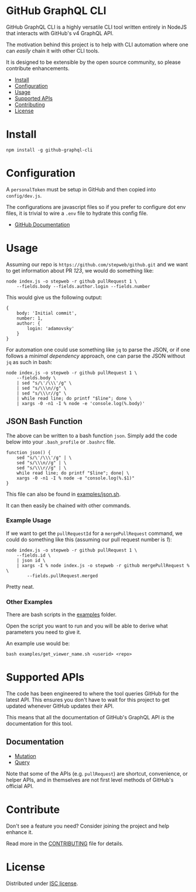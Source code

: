 # GitHub GraphQL CLI

GitHub GraphQL CLI is a highly versatile CLI tool written entirely in NodeJS that interacts with GitHub's v4 GraphQL API.

The motivation behind this project is to help with CLI automation where one can _easily_ chain it with other CLI tools.

It is designed to be extensible by the open source community, so please contribute enhancements.

- [Install](#install)
- [Configuration](#configuration)
- [Usage](#usage)
- [Supported APIs](#supported-apis)
- [Contributing](#contribute)
- [License](#license)

# Install

```
npm install -g github-graphql-cli
```

# Configuration

A `personalToken` must be setup in GitHub and then copied into `config/dev.js`.

The configurations are javascript files so if you prefer to configure dot env files, it is trivial to wire a `.env` file to hydrate this config file.

- [GitHub Documentation](https://help.github.com/articles/creating-a-personal-access-token-for-the-command-line/)

# Usage

Assuming our repo is `https://github.com/stepweb/github.git` and we want to get information about PR _123_, we would do something like:

```
node index.js -o stepweb -r github pullRequest 1 \
    --fields.body --fields.author.login --fields.number
```

This would give us the following output:

```
{
    body: 'Initial commit',
    number: 1,
    author: {
        login: 'adamovsky'
    }
}
```

For automation one could use something like `jq` to parse the JSON, or if one follows a _minimal dependency_ approach, one can parse the JSON without `jq` as such in bash:

```
node index.js -o stepweb -r github pullRequest 1 \
    --fields.body \
    | sed "s/\'/\\\'/g" \
    | sed "s/\\\n//g" \
    | sed "s/\\\r//g" \
    | while read line; do printf "$line"; done \
    | xargs -0 -n1 -I % node -e 'console.log(%.body)'
```

## JSON Bash Function

The above can be written to a bash function `json`.  Simply add the code below into your `.bash_profile` or `.bashrc` file.

```
function json() {
	sed "s/\'/\\\'/g" | \
	sed "s/\\\n//g" | \
	sed "s/\\\r//g" | \
	while read line; do printf "$line"; done| \
	xargs -0 -n1 -I % node -e "console.log(%.$1)"
}
```

This file can also be found in [examples/json.sh](examples/json.sh).

It can then easily be chained with other commands.

### Example Usage

If we want to get the `pullRequestId` for a `mergePullRequest` command, we could do something like this (assuming our pull request number is _1_):

```
node index.js -o stepweb -r github pullRequest 1 \
    --fields.id \
    | json id \
    | xargs -I % node index.js -o stepweb -r github mergePullRequest % \
        --fields.pullRequest.merged
```

Pretty neat.

### Other Examples

There are bash scripts in the [examples](./examples) folder.

Open the script you want to run and you will be able to derive what parameters you need to give it.

An example use would be:

```
bash examples/get_viewer_name.sh <userid> <repo>
```

# Supported APIs

The code has been engineered to where the tool queries GitHub for the latest API. This ensures you don't have to wait for this project to get updated whenever GitHub updates their API.

This means that all the documentation of GitHub's GraphQL API _is_ the documentation for this tool.

## Documentation

- [Mutation](https://developer.github.com/v4/mutation/)
- [Query](https://developer.github.com/v4/query/)

Note that some of the APIs (e.g. `pullRequest`) are shortcut, convenience, or helper APIs, and in themselves are not first level methods of GitHub's official API.

# Contribute

Don't see a feature you need?  Consider joining the project and help enhance it.

Read more in the [CONTRIBUTING](./CONTRIBUTING.md) file for details.

# License

Distributed under [ISC license](./LICENSE.md).
